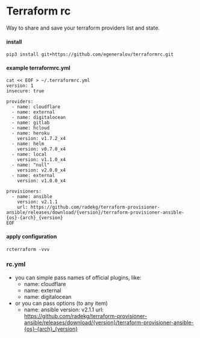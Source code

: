# Terraform rc

Way to share and save your terraform providers list and state.

#### install

    pip3 install git+https://github.com/egeneralov/terraformrc.git

#### example terraformrc.yml

    cat << EOF > ~/.terraformrc.yml
    version: 1
    insecure: true
    
    providers:
      - name: cloudflare
      - name: external
      - name: digitalocean
      - name: gitlab
      - name: hcloud
      - name: heroku
        version: v1.7.2_x4
      - name: helm
        version: v0.7.0_x4
      - name: local
        version: v1.1.0_x4
      - name: "null"
        version: v2.0.0_x4
      - name: external
        version: v1.0.0_x4
    
    provisioners:
      - name: ansible
        version: v2.1.1
        url: https://github.com/radekg/terraform-provisioner-ansible/releases/download/{version}/terraform-provisioner-ansible-{os}-{arch}_{version}
    EOF
    
#### apply configuration

    rcterraform -vvv


### rc.yml

- you can simple pass names of official plugins, like:
  - name: cloudflare
  - name: external
  - name: digitalocean
- or you can pass options (to any item)
  - name: ansible
    version: v2.1.1
    url: https://github.com/radekg/terraform-provisioner-ansible/releases/download/{version}/terraform-provisioner-ansible-{os}-{arch}_{version}
